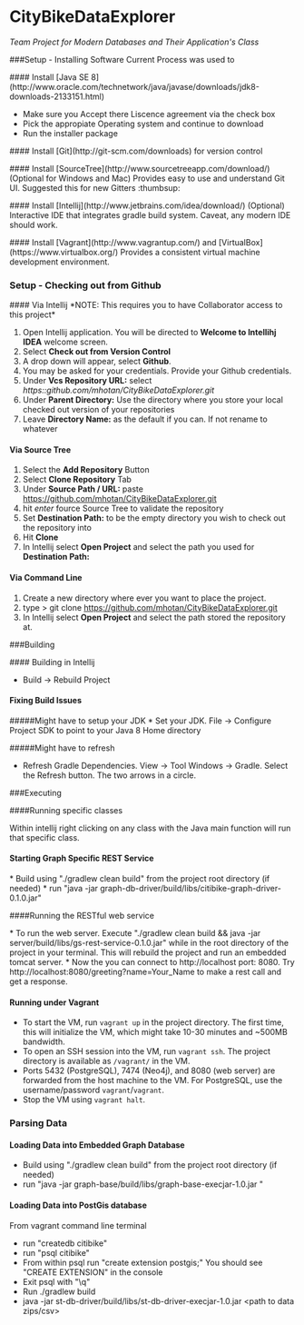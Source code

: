 CityBikeDataExplorer
====================

*Team Project for Modern Databases and Their Application's Class*

###Setup - Installing Software
Current Process was used to 

<p>
#### Install [Java SE 8](http://www.oracle.com/technetwork/java/javase/downloads/jdk8-downloads-2133151.html)

* Make sure you Accept there Liscence agreement via the check box
* Pick the appropiate Operating system and continue to download
* Run the installer package

<p>
#### Install [Git](http://git-scm.com/downloads)
for version control

<p>
#### Install [SourceTree](http://www.sourcetreeapp.com/download/) (Optional for Windows and Mac) 
Provides easy to use and understand Git UI. Suggested this for new Gitters :thumbsup:

<p>
#### Install [Intellij](http://www.jetbrains.com/idea/download/) (Optional)
Interactive IDE that integrates gradle build system. Caveat, any modern IDE should work.

<p>
#### Install [Vagrant](http://www.vagrantup.com/) and [VirtualBox](https://www.virtualbox.org/)
Provides a consistent virtual machine development environment.

### Setup - Checking out from Github
<p>
#### Via Intellij 
*NOTE: This requires you to have Collaborator access to this project*

1. Open Intellij application.  You will be directed to **Welcome to Intellihj IDEA** welcome screen.
2. Select **Check out from Version Control**
3. A drop down will appear, select **Github**.
4. You may be asked for your credentials.  Provide your Github credentials.
5. Under **Vcs Repository URL:** select *https::github.com/mhotan/CityBikeDataExplorer.git*
6. Under **Parent Directory:** Use the directory where you store your local checked out version of your repositories
7. Leave **Directory Name:** as the default if you can.  If not rename to whatever

#### Via Source Tree
1. Select the **Add Repository** Button
2. Select **Clone Repository** Tab
3. Under **Source Path / URL:** paste https://github.com/mhotan/CityBikeDataExplorer.git
4. hit *enter* fource Source Tree to validate the repository
5. Set **Destination Path:** to be the empty directory you wish to check out the repository into
6. Hit **Clone**
7. In Intellij select **Open Project** and select the path you used for **Destination Path:**

#### Via Command Line
1. Create a new directory where ever you want to place the project.
2. type > git clone https://github.com/mhotan/CityBikeDataExplorer.git
3. In Intellij select **Open Project** and select the path stored the repository at.

###Building

<p>
#### Building in Intellij

* Build -> Rebuild Project

#### Fixing Build Issues

<p>
#####Might have to setup your JDK
* Set your JDK.  File -> Configure Project SDK to point to your Java 8 Home directory

#####Might have to refresh 
* Refresh Gradle Dependencies. View -> Tool Windows -> Gradle.  Select the Refresh button.  The two arrows in a circle.

###Executing

<p>
####Running specific classes
<p>
Within intellij right clicking on any class with the Java main function will run that specific class.

#### Starting Graph Specific REST Service
<p>
* Build using "./gradlew clean build" from the project root directory (if needed)
* run "java -jar graph-db-driver/build/libs/citibike-graph-driver-0.1.0.jar"

####Running the RESTful web service
<p>
* To run the web server. Execute "./gradlew clean build && java -jar server/build/libs/gs-rest-service-0.1.0.jar" while in the root directory of the project in your terminal.  This will rebuild the project and run an embedded tomcat server.
* Now the you can connect to http://localhost port: 8080.  Try http://localhost:8080/greeting?name=Your_Name to make a rest call and get a response.

#### Running under Vagrant
* To start the VM, run `vagrant up` in the project directory. The first time, this will initialize the VM, which might take 10-30 minutes and ~500MB bandwidth.
* To open an SSH session into the VM, run `vagrant ssh`. The project directory is available as `/vagrant/` in the VM.
* Ports 5432 (PostgreSQL), 7474 (Neo4j), and 8080 (web server) are forwarded from the host machine to the VM. For PostgreSQL, use the username/password `vagrant`/`vagrant`.
* Stop the VM using `vagrant halt`.

### Parsing Data

#### Loading Data into Embedded Graph Database
* Build using "./gradlew clean build" from the project root directory (if needed)
* run "java -jar graph-base/build/libs/graph-base-execjar-1.0.jar <path directory of csv or zip files>"

#### Loading Data into PostGis database
From vagrant command line terminal
* run "createdb citibike"
* run "psql citibike"
* From within psql run "create extension postgis;" You should see "CREATE EXTENSION" in the console
* Exit psql with "\q"
* Run ./gradlew build
* java -jar st-db-driver/build/libs/st-db-driver-execjar-1.0.jar <path to data zips/csv>
